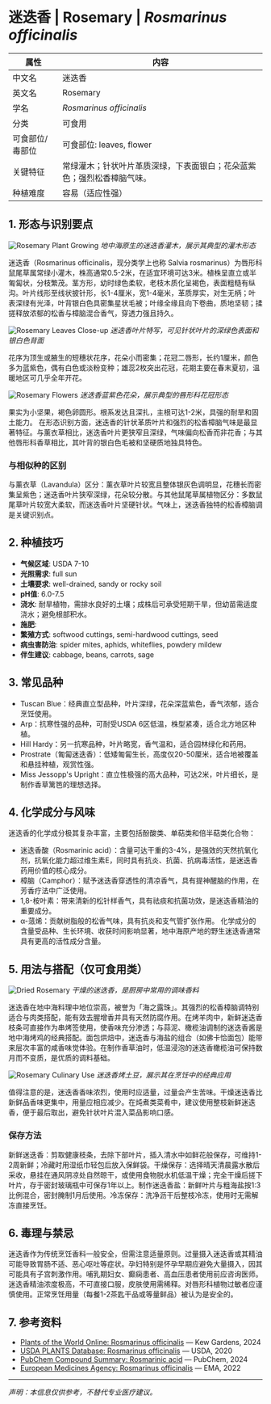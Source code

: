 # 迷迭香 | Rosemary | *Rosmarinus officinalis*

| 属性 | 内容 |
|------|------|
| 中文名 | 迷迭香 |
| 英文名 | Rosemary |
| 学名 | *Rosmarinus officinalis* |
| 分类 | 可食用 |
| 可食部位/毒部位 | 可食部位: leaves, flower |
| 关键特征 | 常绿灌木；针状叶片革质深绿，下表面银白；花朵蓝紫色；强烈松香樟脑气味。 |
| 种植难度 | 容易（适应性强） |

## 1. 形态与识别要点

![Rosemary Plant Growing](https://upload.wikimedia.org/wikipedia/commons/thumb/b/b0/Rosmarinus_officinalis_003.JPG/640px-Rosmarinus_officinalis_003.JPG)
*地中海原生的迷迭香灌木，展示其典型的灌木形态*

迷迭香（Rosmarinus officinalis，现分类学上也称 Salvia rosmarinus）为唇形科鼠尾草属常绿小灌木，株高通常0.5-2米，在适宜环境可达3米。植株呈直立或半匍匐状，分枝繁茂。茎方形，幼时绿色柔软，老枝木质化呈褐色，表面粗糙有纵沟。叶片线形至线状披针形，长1-4厘米，宽1-4毫米，革质厚实，对生无柄；叶表深绿有光泽，叶背银白色具密集星状毛被；叶缘全缘且向下卷曲，质地坚韧；揉搓释放浓郁的松香与樟脑混合香气，穿透力强且持久。

![Rosemary Leaves Close-up](https://upload.wikimedia.org/wikipedia/commons/thumb/5/5e/Rosemary_leaves.jpg/640px-Rosemary_leaves.jpg)
*迷迭香叶片特写，可见针状叶片的深绿色表面和银白色背面*

花序为顶生或腋生的短穗状花序，花朵小而密集；花冠二唇形，长约1厘米，颜色多为蓝紫色，偶有白色或淡粉变种；雄蕊2枚突出花冠，花期主要在春末夏初，温暖地区可几乎全年开花。

![Rosemary Flowers](https://upload.wikimedia.org/wikipedia/commons/thumb/1/1a/Rosmarinus_officinalis_flowers.jpg/640px-Rosmarinus_officinalis_flowers.jpg)
*迷迭香蓝紫色花朵，展示典型的唇形科花冠形态*

果实为小坚果，褐色卵圆形。根系发达且深扎，主根可达1-2米，具强的耐旱和固土能力。
在形态识别方面，迷迭香的针状革质叶片和强烈的松香樟脑气味是最显著特征。与薰衣草相比，迷迭香叶片更狭窄且深绿，气味偏向松香而非花香；与其他唇形科香草相比，其叶背的银白色毛被和坚硬质地独具特色。

### 与相似种的区别

与薰衣草（Lavandula）区分：薰衣草叶片较宽且整体银灰色调明显，花穗长而密集呈紫色；迷迭香叶片狭窄深绿，花朵较分散。与其他鼠尾草属植物区分：多数鼠尾草叶片较宽大柔软，而迷迭香叶片坚硬针状。气味上，迷迭香独特的松香樟脑调是关键识别点。

## 2. 种植技巧

- **气候区域**: USDA 7-10
- **光照需求**: full sun
- **土壤要求**: well-drained, sandy or rocky soil
- **pH值**: 6.0-7.5
- **浇水**: 耐旱植物，需排水良好的土壤；成株后可承受短期干旱，但幼苗需适度浇水；避免根部积水。
- **施肥**: 
- **繁殖方式**: softwood cuttings, semi-hardwood cuttings, seed
- **病虫害防治**: spider mites, aphids, whiteflies, powdery mildew
- **伴生建议**: cabbage, beans, carrots, sage

## 3. 常见品种

- Tuscan Blue：经典直立型品种，叶片深绿，花朵深蓝紫色，香气浓郁，适合烹饪使用。
- Arp：抗寒性强的品种，可耐受USDA 6区低温，株型紧凑，适合北方地区种植。
- Hill Hardy：另一抗寒品种，叶片略宽，香气温和，适合园林绿化和药用。
- Prostrate（匍匐迷迭香）：低矮匍匐生长，高度仅20-50厘米，适合地被覆盖和悬挂种植，观赏性强。
- Miss Jessopp's Upright：直立性极强的高大品种，可达2米，叶片细长，是制作香草篱笆的理想选择。

## 4. 化学成分与风味

迷迭香的化学成分极其复杂丰富，主要包括酚酸类、单萜类和倍半萜类化合物：
- 迷迭香酸（Rosmarinic acid）：含量可达干重的3-4%，是强效的天然抗氧化剂，抗氧化能力超过维生素E，同时具有抗炎、抗菌、抗病毒活性，是迷迭香药用价值的核心成分。
- 樟脑（Camphor）：赋予迷迭香穿透性的清凉香气，具有提神醒脑的作用，在芳香疗法中广泛使用。
- 1,8-桉叶素：带来清新的松针样香气，具有祛痰和抗菌功效，是迷迭香精油的重要成分。
- α-蒎烯：贡献树脂般的松香气味，具有抗炎和支气管扩张作用。
化学成分的含量受品种、生长环境、收获时间影响显著，地中海原产地的野生迷迭香通常具有更高的活性成分含量。

## 5. 用法与搭配（仅可食用类）

![Dried Rosemary](https://upload.wikimedia.org/wikipedia/commons/thumb/2/28/Dried_rosemary.jpg/640px-Dried_rosemary.jpg)
*干燥的迷迭香，是厨房中常用的调味香料*

迷迭香在地中海料理中地位崇高，被誉为「海之露珠」。其强烈的松香樟脑调特别适合与肉类搭配，能有效去腥增香并具有天然防腐作用。在烤羊肉中，新鲜迷迭香枝条可直接作为串烤签使用，使香味充分渗透；与蒜泥、橄榄油调制的迷迭香酱是地中海烤鸡的经典搭配。面包烘焙中，迷迭香与海盐的组合（如佛卡恰面包）能带来层次丰富的咸香味觉体验。在制作香草油时，低温浸泡的迷迭香橄榄油可保持数月而不变质，是优质的调料基础。

![Rosemary Culinary Use](https://upload.wikimedia.org/wikipedia/commons/thumb/c/cb/Roasted_potatoes_with_rosemary.jpg/640px-Roasted_potatoes_with_rosemary.jpg)
*迷迭香烤土豆，展示其在烹饪中的经典应用*

值得注意的是，迷迭香香味浓烈，使用时应适量，过量会产生苦味。干燥迷迭香比新鲜品香味更集中，用量应相应减少。在炖煮类菜肴中，建议使用整枝新鲜迷迭香，便于最后取出，避免针状叶片混入菜品影响口感。

### 保存方法

新鲜迷迭香：剪取健康枝条，去除下部叶片，插入清水中如鲜花般保存，可维持1-2周新鲜；冷藏时用湿纸巾轻包后放入保鲜袋。干燥保存：选择晴天清晨露水散后采收，悬挂在通风阴凉处自然晾干，或使用食物脱水机低温干燥；完全干燥后搓下叶片，存于密封玻璃瓶中可保存1年以上。制作迷迭香盐：新鲜叶片与粗海盐按1:3比例混合，密封腌制1月后使用。冷冻保存：洗净沥干后整枝冷冻，使用时无需解冻直接烹饪。

## 6. 毒理与禁忌

迷迭香作为传统烹饪香料一般安全，但需注意适量原则。过量摄入迷迭香或其精油可能导致胃肠不适、恶心呕吐等症状。孕妇特别是怀孕早期应避免大量摄入，因其可能具有子宫刺激作用。哺乳期妇女、癫痫患者、高血压患者使用前应咨询医师。迷迭香精油浓度极高，不可直接口服，皮肤使用需稀释。对唇形科植物过敏者应谨慎使用。正常烹饪用量（每餐1-2茶匙干品或等量鲜品）被认为是安全的。

## 7. 参考资料

- [Plants of the World Online: Rosmarinus officinalis](https://powo.science.kew.org/taxon/urn:lsid:ipni.org:names:447986-1) — Kew Gardens, 2024
- [USDA PLANTS Database: Rosmarinus officinalis](https://plants.usda.gov/home/plantProfile?symbol=ROOF) — USDA, 2020
- [PubChem Compound Summary: Rosmarinic acid](https://pubchem.ncbi.nlm.nih.gov/compound/Rosmarinic-acid) — PubChem, 2024
- [European Medicines Agency: Rosmarinus officinalis](https://www.ema.europa.eu/en/medicines/herbal/rosmarini-folium) — EMA, 2022

---
*声明：本信息仅供参考，不替代专业医疗建议。*
